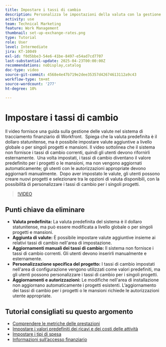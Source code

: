 ```yaml
---
title: Impostare i tassi di cambio
description: Personalizza le impostazioni della valuta con la gestione flessibile del tasso di cambio, la personalizzazione globale e a livello di progetto e le opzioni di input manuali per un tracciamento finanziario accurato.
activity: use
team: Technical Marketing
feature: Work Management
thumbnail: set-up-exchange-rates.png
type: Tutorial
role: User
level: Intermediate
jira: KT-10049
exl-id: f0d5bbe3-54e6-41be-8497-e54ad7cd7707
last-substantial-update: 2025-04-23T00:00:00Z
recommendations: noDisplay,catalog
doc-type: video
source-git-commit: 4568e4e47b719e2dee35357d42674613112a9c43
workflow-type: tm+mt
source-wordcount: '277'
ht-degree: 10%

---
```


# Impostare i tassi di cambio

Il video fornisce una guida sulla gestione delle valute nel sistema di tracciamento finanziario di Workfront. &#x200B; Spiega che la valuta predefinita è il dollaro statunitense, ma è possibile impostare valute aggiuntive a livello globale o per singoli progetti e mansioni.
Il video sottolinea che il sistema non fornisce i tassi di cambio correnti, quindi gli utenti devono rifornirli esternamente. &#x200B; Una volta impostati, i tassi di cambio diventano il valore predefinito per i progetti o le mansioni, ma non vengono aggiornati automaticamente; gli utenti con le autorizzazioni appropriate devono aggiornarli manualmente. &#x200B; Dopo aver impostato le valute, gli utenti possono creare nuovi progetti e selezionare tra le opzioni di valuta disponibili, con la possibilità di personalizzare i tassi di cambio per i singoli progetti. &#x200B;

>[!VIDEO](https://video.tv.adobe.com/v/3457693/?quality=12&learn=on&enablevpops)

## Punti chiave da eliminare

* **Valuta predefinita:** La valuta predefinita del sistema è il dollaro statunitense, ma può essere modificata a livello globale o per singoli progetti e mansioni. &#x200B;
* **Aggiunta di valute:** È possibile impostare valute aggiuntive insieme ai relativi tassi di cambio nell&#39;area di impostazione. &#x200B;
* **Aggiornamenti manuali dei tassi di cambio:** Il sistema non fornisce i tassi di cambio correnti. Gli utenti devono inserirli manualmente e esternamente. &#x200B;
* **Personalizzazione specifica del progetto:** I tassi di cambio impostati nell&#39;area di configurazione vengono utilizzati come valori predefiniti, ma gli utenti possono personalizzare i tassi di cambio per i singoli progetti. &#x200B;
* **Aggiornamenti e autorizzazioni:** Le modifiche nell&#39;area di installazione non aggiornano automaticamente i progetti esistenti. L’aggiornamento dei tassi di cambio per i progetti o le mansioni richiede le autorizzazioni utente appropriate.

## Tutorial consigliati su questo argomento

* [Comprendere le metriche delle prestazioni](/help/manage-work/project-finances/understand-performance-metrics.md)
* [Impostare i valori predefiniti dei ricavi e dei costi delle attività](/help/manage-work/project-finances/set-up-task-revenue-and-cost-defaults.md)
* [Impostare i tipi di spesa](/help/manage-work/project-finances/set-up-expense-types.md)
* [Informazioni sull’accesso finanziario](/help/manage-work/project-finances/understand-financial-access.md)
